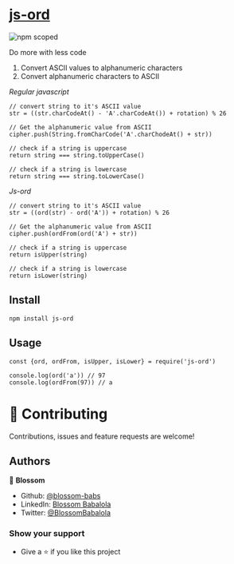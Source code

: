 # [js-ord](https://www.npmjs.com/package/js-ord)

![npm scoped](https://img.shields.io/npm/v/@blossombabs/ord)

Do more with less code

1. Convert ASCII values to alphanumeric characters
2. Convert alphanumeric characters to ASCII

_Regular javascript_

```
// convert string to it's ASCII value
str = ((str.charCodeAt() - 'A'.charCodeAt()) + rotation) % 26

// Get the alphanumeric value from ASCII
cipher.push(String.fromCharCode('A'.charChodeAt() + str))

// check if a string is uppercase
return string === string.toUpperCase()

// check if a string is lowercase
return string === string.toLowerCase()
```

_Js-ord_

```
// convert string to it's ASCII value
str = ((ord(str) - ord('A')) + rotation) % 26

// Get the alphanumeric value from ASCII
cipher.push(ordFrom(ord('A') + str))

// check if a string is uppercase
return isUpper(string)

// check if a string is lowercase
return isLower(string)
```

## Install

```
npm install js-ord
```

## Usage

```
const {ord, ordFrom, isUpper, isLower} = require('js-ord')

console.log(ord('a')) // 97
console.log(ordFrom(97)) // a
```

# 🤝 Contributing

Contributions, issues and feature requests are welcome!

## Authors

🌸 **Blossom**

- Github: [@blossom-babs](https://github.com/blossom-babs/)
- LinkedIn: [Blossom Babalola](https://www.linkedin.com/in/blossom-babalola/)
- Twitter: [@BlossomBabalola](https://twitter.com/BlossomBabalola)

### Show your support

- Give a ⭐ if you like this project
